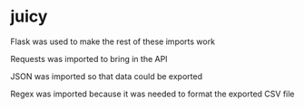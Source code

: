 # juicy

Flask was used to make the rest of these imports work

Requests was imported to bring in the API

JSON was imported so that data could be exported

Regex was imported because it was needed to format the exported CSV file
